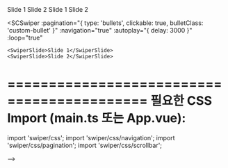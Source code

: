 <!-- components/SCSwiper.vue -->
<template>
  <div 
    :class="`sc-swiper-container sc-swiper-${uniqueSwiperId}`"
    :role="ariaRole"
    :aria-label="computedAriaLabel"
  >
    <!-- Swiper 컨테이너 -->
    <swiper 
      ref="swiperRef"
      :class="`swiper swiper-${uniqueSwiperId}`"
      v-bind="swiperConfig"
      @swiper="onSwiperInit"
      @slideChange="onSlideChange"
      @progress="onProgress"
    >
      <slot />
    </swiper>
    
    <!-- Pagination -->
    <div 
      v-if="shouldShowPagination" 
      :class="`swiper-pagination swiper-pagination-${uniqueSwiperId}`"
    ></div>
    
    <!-- Navigation -->
    <div 
      v-if="shouldShowNavigation"
      :class="`swiper-button-prev swiper-button-prev-${uniqueSwiperId}`"
    ></div>
    <div 
      v-if="shouldShowNavigation"
      :class="`swiper-button-next swiper-button-next-${uniqueSwiperId}`"
    ></div>
    
    <!-- Scrollbar -->
    <div 
      v-if="shouldShowScrollbar" 
      :class="`swiper-scrollbar swiper-scrollbar-${uniqueSwiperId}`"
    ></div>
    
    <!-- Screen Reader 전용 정보 -->
    <div class="sr-only" aria-live="polite" aria-atomic="true">
      현재 {{ currentSlideIndex + 1 }}번째 슬라이드, 총 {{ totalSlides }}개
    </div>
  </div>
</template>

<script setup lang="ts">
import { 
  ref, 
  computed, 
  onMounted, 
  onErrorCaptured, 
  shallowRef, 
  watchEffect,
  nextTick,
  markRaw
} from 'vue';
import { Swiper } from 'swiper/vue';

// ============================================================================
// TYPES
// ============================================================================
export type PaginationType = 'bullets' | 'fraction' | 'progressbar' | 'custom';

export interface PaginationConfig {
  el?: string | HTMLElement;
  type?: PaginationType;
  bulletElement?: string;
  bulletClass?: string;
  bulletActiveClass?: string;
  modifierClass?: string;
  currentClass?: string;
  totalClass?: string;
  hiddenClass?: string;
  progressbarOpposite?: boolean;
  progressbarFillClass?: string;
  clickable?: boolean;
  hideOnClick?: boolean;
  renderBullet?: (index: number, className: string) => string;
  renderFraction?: (currentClass: string, totalClass: string) => string;
  renderProgressbar?: (progressbarFillClass: string) => string;
  renderCustom?: (swiper: any, current: number, total: number) => string;
}

export interface NavigationConfig {
  nextEl?: string | HTMLElement;
  prevEl?: string | HTMLElement;
  hideOnClick?: boolean;
  disabledClass?: string;
  hiddenClass?: string;
  lockClass?: string;
}

export interface ScrollbarConfig {
  el?: string | HTMLElement;
  hide?: boolean;
  draggable?: boolean;
  snapOnRelease?: boolean;
  dragSize?: number | 'auto';
}

export interface AutoplayConfig {
  delay?: number;
  reverseDirection?: boolean;
  disableOnInteraction?: boolean;
  pauseOnMouseEnter?: boolean;
  stopOnLastSlide?: boolean;
  waitForTransition?: boolean;
}

export interface SCSwiperProps {
  pagination?: boolean | PaginationType | PaginationConfig;
  paginationType?: PaginationType;
  navigation?: boolean | NavigationConfig;
  scrollbar?: boolean | ScrollbarConfig;
  autoplay?: boolean | AutoplayConfig;
  loop?: boolean;
  slidesPerView?: number | 'auto';
  spaceBetween?: number;
  centeredSlides?: boolean;
  direction?: 'horizontal' | 'vertical';
  speed?: number;
  effect?: 'slide' | 'fade' | 'cube' | 'coverflow' | 'flip';
  breakpoints?: { [key: number]: any };
  uniqueId?: string;
  wrapperClass?: string;
  ariaLabel?: string;
  debug?: boolean;
  exposeInstance?: boolean;
}

// ============================================================================
// UTILITIES
// ============================================================================
let idCounter = 0;
const generateUniqueId = (prefix = 'swiper'): string => {
  return `${prefix}-${++idCounter}-${Date.now()}`;
};

const createPaginationConfig = (
  pagination: boolean | PaginationType | PaginationConfig,
  paginationType: PaginationType | undefined,
  elementSelector: string
): PaginationConfig | false => {
  if (pagination === false) return false;
  
  const baseConfig: PaginationConfig = {
    el: elementSelector,
    clickable: true,
  };
  
  // 1. pagination이 객체인 경우 (가장 우선순위)
  if (typeof pagination === 'object' && pagination !== null) {
    return { ...baseConfig, ...pagination };
  }
  
  // 2. pagination이 문자열인 경우
  if (typeof pagination === 'string') {
    return { ...baseConfig, type: pagination };
  }
  
  // 3. paginationType이 명시된 경우
  if (paginationType) {
    return { ...baseConfig, type: paginationType };
  }
  
  // 4. pagination이 true인 경우 (기본값)
  if (pagination === true) {
    return { ...baseConfig, type: 'bullets' };
  }
  
  return false;
};

const createNavigationConfig = (
  navigation: boolean | NavigationConfig,
  uniqueId: string
): NavigationConfig | false => {
  if (navigation === false) return false;
  
  const baseConfig: NavigationConfig = {
    nextEl: `.swiper-button-next-${uniqueId}`,
    prevEl: `.swiper-button-prev-${uniqueId}`
  };
  
  if (navigation === true) {
    return baseConfig;
  }
  
  return { ...baseConfig, ...navigation };
};

const createScrollbarConfig = (
  scrollbar: boolean | ScrollbarConfig,
  uniqueId: string
): ScrollbarConfig | false => {
  if (scrollbar === false) return false;
  
  const baseConfig: ScrollbarConfig = {
    el: `.swiper-scrollbar-${uniqueId}`,
    draggable: true
  };
  
  if (scrollbar === true) {
    return baseConfig;
  }
  
  return { ...baseConfig, ...scrollbar };
};

const validateSwiperProps = (props: any): void => {
  if (props.debug) {
    if (typeof props.slidesPerView === 'number' && props.slidesPerView <= 0) {
      console.warn('[SCSwiper] slidesPerView must be positive number');
    }
    
    if (typeof props.speed === 'number' && props.speed < 0) {
      console.warn('[SCSwiper] speed must be non-negative');
    }
    
    if (props.spaceBetween < 0) {
      console.warn('[SCSwiper] spaceBetween must be non-negative');
    }
  }
};

// 모듈 캐시 (성능 최적화)
const moduleCache = markRaw({
  Pagination: null as any,
  Navigation: null as any,
  Scrollbar: null as any,
  Autoplay: null as any,
  EffectFade: null as any,
  EffectCube: null as any,
  EffectCoverflow: null as any,
  EffectFlip: null as any,
});

const getRequiredModules = async (props: any) => {
  const modules = [];
  
  if (props.pagination && !moduleCache.Pagination) {
    const { Pagination } = await import('swiper/modules');
    moduleCache.Pagination = markRaw(Pagination);
  }
  if (props.pagination) modules.push(moduleCache.Pagination);
  
  if (props.navigation && !moduleCache.Navigation) {
    const { Navigation } = await import('swiper/modules');
    moduleCache.Navigation = markRaw(Navigation);
  }
  if (props.navigation) modules.push(moduleCache.Navigation);
  
  if (props.scrollbar && !moduleCache.Scrollbar) {
    const { Scrollbar } = await import('swiper/modules');
    moduleCache.Scrollbar = markRaw(Scrollbar);
  }
  if (props.scrollbar) modules.push(moduleCache.Scrollbar);
  
  if (props.autoplay && !moduleCache.Autoplay) {
    const { Autoplay } = await import('swiper/modules');
    moduleCache.Autoplay = markRaw(Autoplay);
  }
  if (props.autoplay) modules.push(moduleCache.Autoplay);
  
  // Effect 모듈들
  const effectModuleMap = {
    'fade': 'EffectFade',
    'cube': 'EffectCube',
    'coverflow': 'EffectCoverflow',
    'flip': 'EffectFlip'
  } as const;
  
  const effectModule = effectModuleMap[props.effect as keyof typeof effectModuleMap];
  if (effectModule && !moduleCache[effectModule]) {
    const module = await import('swiper/modules');
    moduleCache[effectModule] = markRaw(module[effectModule]);
  }
  if (effectModule) modules.push(moduleCache[effectModule]);
  
  return markRaw(modules);
};

// ============================================================================
// COMPONENT LOGIC
// ============================================================================

// Props 정의
interface Props extends SCSwiperProps {}

const props = withDefaults(defineProps<Props>(), {
  pagination: true,
  paginationType: undefined,
  navigation: false,
  scrollbar: false,
  autoplay: false,
  loop: false,
  slidesPerView: 1,
  spaceBetween: 0,
  centeredSlides: false,
  direction: 'horizontal',
  speed: 300,
  effect: 'slide',
  debug: false,
  exposeInstance: false,
});

// Emits 정의
const emit = defineEmits<{
  slideChange: [{ activeIndex: number, realIndex: number }];
  progress: [{ progress: number }];
  init: [any];
  error: [Error];
}>();

// 반응형 참조
const swiperRef = shallowRef<any>(null);
const swiperInstance = shallowRef<any>(null);
const currentSlideIndex = ref(0);
const totalSlides = ref(0);
const scrollProgress = ref(0);
const isAtStart = ref(true);
const isAtEnd = ref(false);
const modules = shallowRef<any[]>([]);

// 고유 ID (성능 최적화)
const uniqueSwiperId = computed(() => 
  props.uniqueId || generateUniqueId('swiper')
);

// 접근성 속성
const ariaRole = computed(() => 'region');
const computedAriaLabel = computed(() => 
  props.ariaLabel || `Swiper carousel with ${totalSlides.value} slides`
);

// 표시 여부 (메모이제이션)
const shouldShowPagination = computed(() => props.pagination !== false);
const shouldShowNavigation = computed(() => props.navigation !== false);
const shouldShowScrollbar = computed(() => props.scrollbar !== false);

// 설정 객체들
const paginationConfig = computed(() => 
  createPaginationConfig(
    props.pagination,
    props.paginationType,
    `.swiper-pagination-${uniqueSwiperId.value}`
  )
);

const navigationConfig = computed(() => 
  createNavigationConfig(props.navigation, uniqueSwiperId.value)
);

const scrollbarConfig = computed(() => 
  createScrollbarConfig(props.scrollbar, uniqueSwiperId.value)
);

const autoplayConfig = computed(() => {
  if (props.autoplay === false) return false;
  
  const baseConfig = {
    delay: 3000,
    disableOnInteraction: false,
  };
  
  if (props.autoplay === true) return baseConfig;
  return { ...baseConfig, ...props.autoplay };
});

// 최종 Swiper 설정 (성능 최적화)
const swiperConfig = computed(() => ({
  modules: modules.value,
  pagination: paginationConfig.value,
  navigation: navigationConfig.value,
  scrollbar: scrollbarConfig.value,
  autoplay: autoplayConfig.value,
  loop: props.loop,
  slidesPerView: props.slidesPerView,
  spaceBetween: props.spaceBetween,
  centeredSlides: props.centeredSlides,
  direction: props.direction,
  speed: props.speed,
  effect: props.effect,
  breakpoints: props.breakpoints,
  wrapperClass: props.wrapperClass,
  a11y: {
    enabled: true,
    prevSlideMessage: 'Previous slide',
    nextSlideMessage: 'Next slide',
    firstSlideMessage: 'This is the first slide',
    lastSlideMessage: 'This is the last slide',
    paginationBulletMessage: 'Go to slide {{index}}',
  },
}));

// 이벤트 핸들러들
const onSwiperInit = (swiper: any) => {
  swiperInstance.value = swiper;
  totalSlides.value = swiper.slides.length;
  emit('init', swiper);
  
  if (props.debug) {
    console.log(`[SCSwiper ${uniqueSwiperId.value}] Initialized with ${totalSlides.value} slides`);
  }
};

const onSlideChange = (swiper: any) => {
  currentSlideIndex.value = swiper.activeIndex;
  isAtStart.value = swiper.isBeginning;
  isAtEnd.value = swiper.isEnd;
  
  emit('slideChange', {
    activeIndex: swiper.activeIndex,
    realIndex: swiper.realIndex
  });
};

const onProgress = (swiper: any, progress: number) => {
  scrollProgress.value = Math.round(progress * 100);
  emit('progress', { progress });
};

// 에러 처리
onErrorCaptured((error) => {
  console.error(`[SCSwiper ${uniqueSwiperId.value}] Error:`, error);
  emit('error', error);
  return false;
});

// 초기화
onMounted(async () => {
  try {
    validateSwiperProps(props);
    modules.value = await getRequiredModules(props);
    
    await nextTick();
    
    if (props.debug) {
      console.log(`[SCSwiper ${uniqueSwiperId.value}] Mounted with modules:`, modules.value);
    }
  } catch (error) {
    console.error(`[SCSwiper ${uniqueSwiperId.value}] Mount error:`, error);
    emit('error', error as Error);
  }
});

// Props 변경 감지 (성능 최적화)
watchEffect(() => {
  if (swiperInstance.value) {
    swiperInstance.value.update();
  }
});

// 외부에서 접근 가능한 메서드들
defineExpose({
  swiper: swiperInstance,
  slideTo: (index: number) => swiperInstance.value?.slideTo(index),
  slideNext: () => swiperInstance.value?.slideNext(),
  slidePrev: () => swiperInstance.value?.slidePrev(),
  update: () => swiperInstance.value?.update(),
  
  // 추가: 외부 컴포넌트에서 필요한 상태들
  currentSlideIndex: computed(() => currentSlideIndex.value),
  totalSlides: computed(() => totalSlides.value),
  isAtStart: computed(() => isAtStart.value),
  isAtEnd: computed(() => isAtEnd.value),
  uniqueId: computed(() => uniqueSwiperId.value),
});
</script>

<style scoped>
.sc-swiper-container {
  position: relative;
  width: 100%;
}

/* 접근성을 위한 Screen Reader 전용 클래스 */
.sr-only {
  position: absolute;
  width: 1px;
  height: 1px;
  padding: 0;
  margin: -1px;
  overflow: hidden;
  clip: rect(0, 0, 0, 0);
  white-space: nowrap;
  border: 0;
}
</style>

<!--
===========================================
사용법 예시:
===========================================

<template>
  <!-- 기본 사용법 -->
  <SCSwiper pagination="bullets" :navigation="true">
    <SwiperSlide>Slide 1</SwiperSlide>
    <SwiperSlide>Slide 2</SwiperSlide>
  </SCSwiper>

  <!-- 타입 분리 -->
  <SCSwiper :pagination="true" pagination-type="fraction">
    <SwiperSlide>Slide 1</SwiperSlide>
    <SwiperSlide>Slide 2</SwiperSlide>
  </SCSwiper>

  <!-- 상세 설정 -->
  <SCSwiper 
    :pagination="{ 
      type: 'bullets', 
      clickable: true,
      bulletClass: 'custom-bullet' 
    }"
    :navigation="true"
    :autoplay="{ delay: 3000 }"
    :loop="true"
  >
    <SwiperSlide>Slide 1</SwiperSlide>
    <SwiperSlide>Slide 2</SwiperSlide>
  </SCSwiper>
</template>

<script setup>
import { SwiperSlide } from 'swiper/vue';
import SCSwiper from '@/components/SCSwiper.vue';
</script>

===========================================
필요한 CSS Import (main.ts 또는 App.vue):
===========================================

import 'swiper/css';
import 'swiper/css/navigation';
import 'swiper/css/pagination';
import 'swiper/css/scrollbar';

-->
